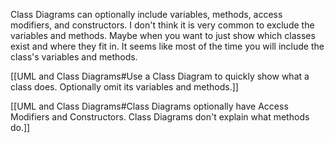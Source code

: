 Class Diagrams can optionally include variables, methods, access modifiers, and constructors. I don't think it is very common to exclude the variables and methods. Maybe when you want to just show which classes exist and where they fit in. It seems like most of the time you will include the class's variables and methods.

[[UML and Class Diagrams#Use a Class Diagram to quickly show what a class does. Optionally omit its variables and methods.]]

[[UML and Class Diagrams#Class Diagrams optionally have Access Modifiers and Constructors. Class Diagrams don't explain what methods do.]]